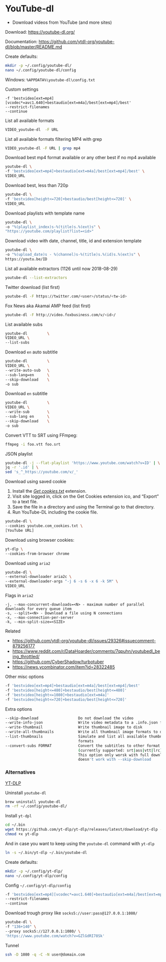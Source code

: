 # YouTube-dl
- Download videos from YouTube (and more sites)

Download:
https://youtube-dl.org/

Documentation:
https://github.com/ytdl-org/youtube-dl/blob/master/README.md


Create defaults:
```sh
mkdir -p ~/.config/youtube-dl/
nano ~/.config/youtube-dl/config
```

Windows: `%APPDATA%\youtube-dl\config.txt`

Custom settings
```
-f 'bestvideo[ext=mp4][vcodec*=avc1.640]+bestaudio[ext=m4a]/best[ext=mp4]/best'
--restrict-filenames
--continue
```


List all available formats
```sh
VIDEO_youtube-dl  -F URL
```

List all available formats filtering MP4 with grep
```sh
VIDEO_youtube-dl -F URL | grep mp4

```

Download best mp4 format available or any other best if no mp4 available
```sh
youtube-dl \
-f 'bestvideo[ext=mp4]+bestaudio[ext=m4a]/best[ext=mp4]/best' \
VIDEO_URL
```

Download best, less than 720p
```sh
youtube-dl \
-f 'bestvideo[height<=720]+bestaudio/best[height<=720]' \
VIDEO_URL
```

Download playlists with template name
```sh
youtube-dl \
-o "%(playlist_index)s-%(title)s.%(ext)s" \
"https://youtube.com/playlist?list=<id>"
```

Download video with date, channel, title, id and extension template
```sh
youtube-dl \
-o "%(upload_date)s - %(channel)s-%(title)s.%(id)s.%(ext)s" \
https://youtu.be/ID
```

List all available extractors (1126 until now 2018-08-29)
```sh
youtube-dl --list-extractors
```

Twitter download (list first)
```sh
youtube-dl -F https://twitter.com/<user>/status/<tw-id>
```

Fox News aka Akamai AMP feed (list first)
```sh
youtube-dl -F http://video.foxbusiness.com/v/<id>/
```

List available subs
```sh
youtube-dl         \
VIDEO_URL \
--list-subs
```

Download `en` auto subtitle
```sh
youtube-dl         \
VIDEO_URL \
--write-auto-sub   \
--sub-lang=en      \
--skip-download    \
-o sub
```

Download `en` subtitle
```sh
youtube-dl         \
VIDEO_URL \
--write-sub        \
--sub-lang en      \
--skip-download    \
-o sub
```

Convert VTT to SRT using FFmpeg:
```sh
ffmpeg -i foo.vtt foo.srt
```

JSON playlist
```sh
youtube-dl -j --flat-playlist 'https://www.youtube.com/watch?v=ID' | \
jq -r '.id' | \
sed 's_^_https://youtube.com/v/_'
```

Download using saved cookie
1. Install the *[Get cookies.txt](https://chrome.google.com/webstore/detail/get-cookiestxt/bgaddhkoddajcdgocldbbfleckgcbcid)* extension.
2. Visit site logged in, click on the Get Cookies extension ico, and “Export” to a text file.
3. Save the file in a directory and using the Terminal go to that directory.
4. Run YouTube-DL including the cookie file.

```sh
youtube-dl \
--cookies youtube.com_cookies.txt \
[YouTube URL]
```

Download using browser cookies:
```sh
yt-dlp \
--cookies-from-browser chrome
```

Download using `aria2`
```sh
youtube-dl \
--external-downloader aria2c \
--external-downloader-args "-j 6 -s 6 -x 6 -k 5M" \
VIDEO_URL
```

Flags in `aria2`
```
-j, --max-concurrent-downloads=<N> - maximum number of parallel downloads for every queue item
-s, --split=<N> - Download a file using N connections
-x, --max-connection-per-server
-k, --min-split-size=<SIZE> 
```

Related
* https://github.com/ytdl-org/youtube-dl/issues/29326#issuecomment-879256177  
* https://www.reddit.com/r/DataHoarder/comments/7qpuhn/youtubedl_being_throttled/  
* https://github.com/CyberShadow/turbotuber  
* https://news.ycombinator.com/item?id=28322485  


Other misc options
```sh
-f 'bestvideo[ext=mp4]+bestaudio[ext=m4a]/best[ext=mp4]/best'
-f 'bestvideo[height<=480]+bestaudio/best[height<=480]'
-f 'bestvideo[height<=1080]+bestaudio[ext=m4a]'
-f 'bestvideo[height<=720]+bestaudio/best[height<=720]'
```


Extra options
```sh
--skip-download                  Do not download the video
--write-info-json                Write video metadata to a .info.json file
--write-thumbnail                Write thumbnail image to disk
--write-all-thumbnails           Write all thumbnail image formats to disk
--list-thumbnails                Simulate and list all available thumbnail
                                 formats
--convert-subs FORMAT            Convert the subtitles to other format
                                 (currently supported: srt|ass|vtt|lrc)
                                 This option only worsk with full download
                                 doesn't work with --skip-download 
```

### Alternatives


[YT-DLP](https://github.com/yt-dlp/yt-dlp#installation)

Uninstall `youtube-dl`
```sh
brew uninstall youtube-dl
rm -rf ~/.config/youtube-dl/
```

Install `yt-dpl`
```sh
cd ~/.bin
wget https://github.com/yt-dlp/yt-dlp/releases/latest/download/yt-dlp -O yt-dlp
chmod +x yt-dlp
```

And in case you want to keep using the `youtube-dl` command with `yt-dlp`
```sh
ln -s ~/.bin/yt-dlp ~/.bin/youtube-dl
```

Create defaults:
```sh
mkdir -p ~/.config/yt-dlp/
nano ~/.config/yt-dlp/config
```

Config `~/.config/yt-dlp/config`
```sh
-f 'bestvideo[ext=mp4][vcodec*=avc1.640]+bestaudio[ext=m4a]/best[ext=mp4]/best'
--restrict-filenames
--continue
```

Download trough proxy like `socks5://user:pass@127.0.0.1:1080/`
```sh
youtube-dl \
-f "136+140" \
--proxy socks5://127.0.0.1:1080/ \
'https://www.youtube.com/watch?v=GZlGdRI78Sk'
```

Tunnel
```sh
ssh -D 1080 -q -C -N user@domain.com
```